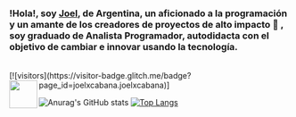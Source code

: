 ### !Hola!, soy [Joel](https://joelcabana.netlify.app/), de Argentina, un aficionado a la programación y un amante de los creadores de proyectos de alto impacto 🚀 , soy graduado de Analista Programador, autodidacta con el objetivo de cambiar e innovar usando la tecnología.
<br/>
 [![visitors](https://visitor-badge.glitch.me/badge?page_id=joelxcabana.joelxcabana)]

 <a href="https://www.linkedin.com/in/joelxcabana/" target="_blank">
 <img align="left" width="50px" src="https://logos-marcas.com/wp-content/uploads/2020/04/Linkedin-s%C3%ADmbolo.png" />
</a>
<br/>

![Anurag's GitHub stats](https://github-readme-stats.vercel.app/api?username=joelxcabana&show_icons=true&theme=radical)
[![Top Langs](https://github-readme-stats.vercel.app/api/top-langs/?username=joelxcabana&layout=compact&theme=buefy)](https://github.com/majoledesma/github-readme-stats)
